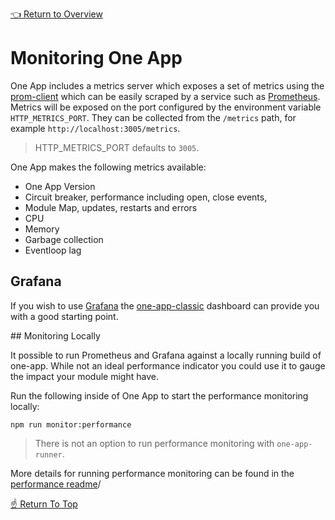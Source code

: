 <!--ONE-DOCS-HIDE start-->
[👈 Return to Overview](./README.md)
<!--ONE-DOCS-HIDE end-->

# Monitoring One App

One App includes a metrics server which exposes a set of metrics using the [prom-client](https://github.com/siimon/prom-client)
which can be easily scraped by a service such as [Prometheus](https://prometheus.io/docs/introduction/overview/).
Metrics will be exposed on the port configured by the environment variable `HTTP_METRICS_PORT`.
They can be collected from the `/metrics` path, for example `http://localhost:3005/metrics`.

> HTTP_METRICS_PORT defaults to `3005`.

One App makes the following metrics available:

- One App Version
- Circuit breaker, performance including open, close events,
- Module Map, updates, restarts and errors
- CPU
- Memory
- Garbage collection
- Eventloop lag


## Grafana

If you wish to use [Grafana](https://grafana.com/grafana/) the [one-app-classic](../../__performance__/grafana/dashboards/one-app-classic.json)
dashboard can provide you with a good starting point.

## Monitoring Locally

It possible to run Prometheus and Grafana against a locally running build of one-app.
While not an ideal performance indicator you could use it to gauge the impact your module might have.

Run the following inside of One App to start the performance monitoring locally:

`npm run monitor:performance`

> There is not an option to run performance monitoring with `one-app-runner`.

More details for running performance monitoring can be found in the [performance readme](../../__performance__/README.md)/


[☝️ Return To Top](#adding-styles)
